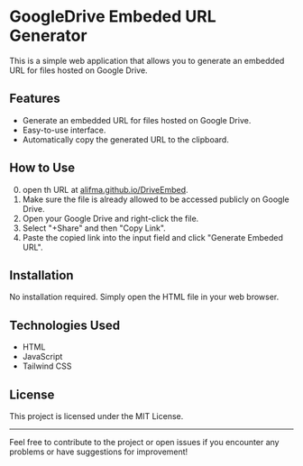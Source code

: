 # GoogleDrive Embeded URL Generator

This is a simple web application that allows you to generate an embedded URL for files hosted on Google Drive.

## Features

- Generate an embedded URL for files hosted on Google Drive.
- Easy-to-use interface.
- Automatically copy the generated URL to the clipboard.

## How to Use

0. open th URL at [alifma.github.io/DriveEmbed](https://alifma.github.io/DriveEmbed).
1. Make sure the file is already allowed to be accessed publicly on Google Drive.
2. Open your Google Drive and right-click the file.
3. Select "+Share" and then "Copy Link".
4. Paste the copied link into the input field and click "Generate Embeded URL".

## Installation

No installation required. Simply open the HTML file in your web browser.

## Technologies Used

- HTML
- JavaScript
- Tailwind CSS

## License

This project is licensed under the MIT License.

---

Feel free to contribute to the project or open issues if you encounter any problems or have suggestions for improvement!
